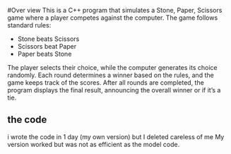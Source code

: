 #Over view 
This is a C++ program that simulates a Stone, Paper, Scissors game where a player competes against the computer. The game follows standard rules:  

- Stone beats Scissors  
- Scissors beat Paper  
- Paper beats Stone  

The player selects their choice, while the computer generates its choice randomly. Each round determines
a winner based on the rules, and the game keeps track of the scores. After all rounds are completed, 
the program displays the final result, announcing the overall winner or if it’s a tie.

## the code 
i wrote the code in 1 day (my own version) but I deleted careless of me 
My version worked but was not as efficient as the model code. 
